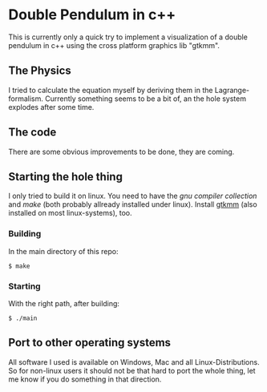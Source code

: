 # Double Pendulum in c++

This is currently only a quick try to implement a visualization of a double pendulum in c++ using the cross platform graphics lib "gtkmm".

## The Physics
I tried to calculate the equation myself by deriving them in the Lagrange-formalism. Currently something seems to be a bit of, an the 
hole system explodes after some time. 

## The code
There are some obvious improvements to be done, they are coming.

## Starting the hole thing
I only tried to build it on linux. You need to have the *gnu compiler collection* and *make* (both probably allready installed under linux). Install [gtkmm](https://www.gtkmm.org/en/download.html) (also installed on most linux-systems), too. 

### Building 
In the main directory of this repo:
~~~
$ make
~~~

### Starting
With the right path, after building:
~~~
$ ./main
~~~

## Port to other operating systems
All software I used is available on Windows, Mac and all Linux-Distributions. So for non-linux users it should not be that hard to port the whole thing, let me know if you do something in that direction.